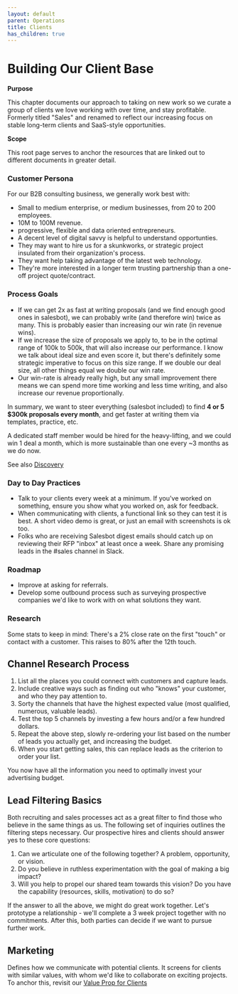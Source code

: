 ```yaml
---
layout: default
parent: Operations
title: Clients
has_children: true
---
```


# Building Our Client Base

**Purpose**

This chapter documents our approach to taking on new work so we curate a group of clients we love working with over time, and stay profitable. Formerly titled "Sales" and renamed to reflect our increasing focus on stable long-term clients and SaaS-style opportunities.

**Scope**

This root page serves to anchor the resources that are linked out to different documents in greater detail.

### Customer Persona

For our B2B consulting business, we generally work best with:

  - Small to medium enterprise, or medium businesses, from 20 to 200 employees.
  - 10M to 100M revenue.
  - progressive, flexible and data oriented entrepreneurs.
  - A decent level of digital savvy is helpful to understand opportunties.
  - They may want to hire us for a skunkworks, or strategic project insulated from their organization's process.
  - They want help taking advantage of the latest web technology.
  - They're more interested in a longer term trusting partnership than a one-off project quote/contract.

### Process Goals

  - If we can get 2x as fast at writing proposals (and we find enough good ones in salesbot), we can probably write (and therefore win) twice as many. This is probably easier than increasing our win rate (in revenue wins).
  - If we increase the size of proposals we apply to, to be in the optimal range of 100k to 500k, that will also increase our performance. I know we talk about ideal size and even score it, but there's definitely some strategic imperative to focus on this size range. If we double our deal size, all other things equal we double our win rate.
  - Our win-rate is already really high, but any small improvement there means we can spend more time working and less time writing, and also increase our revenue proportionally.

In summary, we want to steer everything (salesbot included) to find **4 or 5 $300k proposals every month**, and get faster at writing them via templates, practice, etc.

A dedicated staff member would be hired for the heavy-lifting, and we could win 1 deal a month, which is more sustainable than one every \~3 months as we do now.

See also
[Discovery](./WORKING_WITH_CLIENTS/DISCOVERY.md)

### Day to Day Practices

  - Talk to your clients every week at a minimum. If you've worked on something, ensure you show what you worked on, ask for feedback.
  - When communicating with clients, a functional link so they can test it is best. A short video demo is great, or just an email with screenshots is ok too.
  - Folks who are receiving Salesbot digest emails should catch up on reviewing their RFP "inbox" at least once a week. Share any promising leads in the \#sales channel in Slack.

### Roadmap

  - Improve at asking for referrals.
  - Develop some outbound process such as surveying prospective companies we'd like to work with on what solutions they want.

### Research

Some stats to keep in mind: There's a 2% close rate on the first "touch" or contact with a customer. This raises to 80% after the 12th touch.


## Channel Research Process

1.  List all the places you could connect with customers and capture
    leads.
2.  Include creative ways such as finding out who "knows" your customer,
    and who they pay attention to.
3.  Sorty the channels that have the highest expected value (most
    qualified, numerous, valuable leads).
4.  Test the top 5 channels by investing a few hours and/or a few
    hundred dollars.
5.  Repeat the above step, slowly re-ordering your list based on the
    number of leads you actually get, and increasing the budget.
6.  When you start getting sales, this can replace leads as the
    criterion to order your list.

You now have all the information you need to optimally invest your
advertising budget.

## Lead Filtering Basics

Both recruiting and sales processes act as a great filter to find those
who believe in the same things as us. The following set of inquiries
outlines the filtering steps necessary. Our prospective hires and
clients should answer yes to these core questions:

1)  Can we articulate one of the following together? A problem,
    opportunity, or vision.
2)  Do you believe in ruthless experimentation with the goal of making a
    big impact?
3)  Will you help to propel our shared team towards this vision? Do you
    have the capability (resources, skills, motivation) to do so?

If the answer to all the above, we might do great work together. Let's
prototype a relationship - we'll complete a 3 week project together with
no commitments. After this, both parties can decide if we want to pursue
further work.

## Marketing

Defines how we communicate with potential clients. It screens for
clients with similar values, with whom we'd like to collaborate on
exciting projects. To anchor this, revisit our [Value Prop for Clients](./WORKING_WITH_CLIENTS/VALUE_PROP.md)



